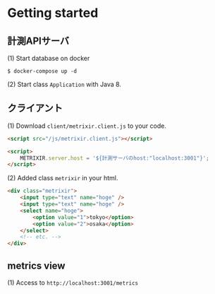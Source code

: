 # Getting started
## 計測APIサーバ
(1) Start database on docker
```text
$ docker-compose up -d
```
(2) Start class `Application` with Java 8.

## クライアント
(1) Download `client/metrixir.client.js` to your code.

```html
<script src="/js/metrixir.client.js"></script>

<script>
    METRIXIR.server.host = '${計測サーバのhost:"localhost:3001"}';
</script>
```
(2) Added class `metrixir` in your html.

```html
<div class="metrixir">
    <input type="text" name="hoge" />
    <input type="text" name="hoge" />
    <select name="hoge">
        <option value="1">tokyo</option>
        <option value="2">osaka</option>
    </select>
    <!-- etc. -->
</div>
```

## metrics view
(1) Access to `http://localhost:3001/metrics`
